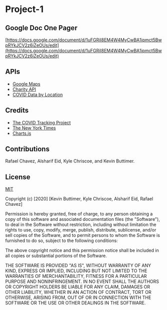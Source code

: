 # Project-1

## Google Doc One Pager

[https://docs.google.com/document/d/1uFGRiI8EM4W4MyCwBA1ipmct5BwpRYkJCV2z6iZeOUs/edit](https://docs.google.com/document/d/1uFGRiI8EM4W4MyCwBA1ipmct5BwpRYkJCV2z6iZeOUs/edit)

## APIs

* [Google Maps](https://developers.google.com/maps/)
* [Charity API](http://charityapi.orghunter.com/content/charity-search-summary-api)
* [COVID Data by Location](https://documenter.getpostman.com/view/10122604/TVCe29D4#9e5b3384-a1d8-446d-b27e-c93fefb46014)

## Credits

* [The COVID Tracking Project](https://covidtracking.com/)
* [The New York Times](https://www.nytimes.com/)
* [Charts.js](https://www.chartjs.org/)

## Contributions

Rafael Chavez, Alsharif Eid, Kyle Chriscoe, and Kevin Buttimer.

## License

[MIT](https://choosealicense.com/licenses/mit/)

Copyright (c) [2020] [Kevin Buttimer, Kyle Chriscoe, Alsharif Eid, Rafael Chavez]

Permission is hereby granted, free of charge, to any person obtaining a copy of this software and associated documentation files (the "Software"), to deal in the Software without restriction, including without limitation the rights to use, copy, modify, merge, publish, distribute, sublicense, and/or sell copies of the Software, and to permit persons to whom the Software is furnished to do so, subject to the following conditions:

The above copyright notice and this permission notice shall be included in all copies or substantial portions of the Software.

THE SOFTWARE IS PROVIDED "AS IS", WITHOUT WARRANTY OF ANY KIND, EXPRESS OR IMPLIED, INCLUDING BUT NOT LIMITED TO THE WARRANTIES OF MERCHANTABILITY, FITNESS FOR A PARTICULAR PURPOSE AND NONINFRINGEMENT. IN NO EVENT SHALL THE AUTHORS OR COPYRIGHT HOLDERS BE LIABLE FOR ANY CLAIM, DAMAGES OR OTHER LIABILITY, WHETHER IN AN ACTION OF CONTRACT, TORT OR OTHERWISE, ARISING FROM, OUT OF OR IN CONNECTION WITH THE SOFTWARE OR THE USE OR OTHER DEALINGS IN THE SOFTWARE.

